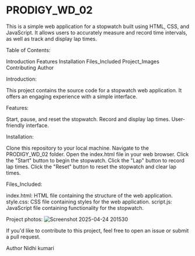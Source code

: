 # PRODIGY_WD_02
This is a simple web application for a stopwatch built using HTML, CSS, and JavaScript. It allows users to accurately measure and record time intervals, as well as track and display lap times.

Table of Contents:

Introduction
Features
Installation
Files_Included
Project_Images
Contributing
Author

Introduction:

This project contains the source code for a stopwatch web application. It offers an engaging experience with a simple interface.

Features:

Start, pause, and reset the stopwatch.
Record and display lap times.
User-friendly interface.

Installation:

Clone this repository to your local machine.
Navigate to the PRODIGY_WD_02 folder.
Open the index.html file in your web browser.
Click the "Start" button to begin the stopwatch.
Click the "Lap" button to record lap times.
Click the "Reset" button to reset the stopwatch and clear lap times.

Files_Included:

index.html: HTML file containing the structure of the web application.
style.css: CSS file containing styles for the web application.
script.js: JavaScript file containing functionality for the stopwatch.

Project photos:
![Screenshot 2025-04-24 201530](https://github.com/user-attachments/assets/993cdbc6-73b9-4a0e-81ba-7fb4f86b5859)



If you'd like to contribute to this project, feel free to open an issue or submit a pull request.

Author
Nidhi kumari

